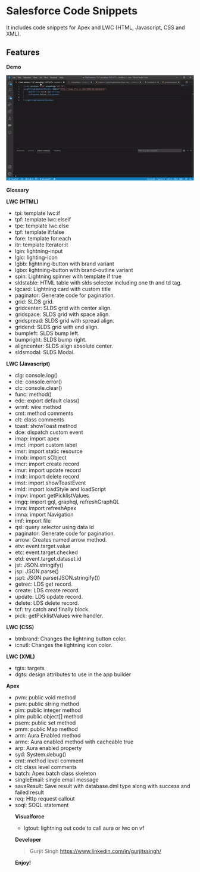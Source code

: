 # Salesforce Code Snippets

It includes code snippets for Apex and LWC (HTML, Javascript, CSS and XML).

## Features

**Demo**

<img src="./demo.gif">

**Glossary**




**LWC (HTML)**
<ul>
    <li> tpi: template  lwc:if </li>
    <li> tpf: template  lwc:elseif </li>
    <li> tpe: template  lwc:else </li>
    <li> tpf: template if:false </li>
    <li> fore: template for:each </li>
    <li> itr: template Iterator:it </li>
    <li> lgin: lightning-input </li>
    <li> lgic: lighting-icon </li>
    <li> lgbb: lightning-button with brand variant </li>
    <li> lgbo: lightning-button with brand-outline variant </li>
    <li> spin: Lightning spinner with template if true</li>
    <li> sldstable: HTML table with slds selector including one th and td tag.</li>
    <li> lgcard: Lightning card with custom title</li>
    <li> paginator: Generate code for pagination.</li>
    <li> grid: SLDS grid.</li>
    <li> gridcenter: SLDS grid with center align.</li>
    <li> gridspace: SLDS grid with space align.</li>
    <li> gridspread: SLDS grid with spread align.</li>
    <li> gridend: SLDS grid with end align.</li>
    <li> bumpleft: SLDS bump left.</li>
    <li> bumpright: SLDS bump right.</li>
    <li> aligncenter: SLDS align absolute center.</li>
    <li> sldsmodal: SLDS Modal.</li>
    </ul>

**LWC (Javascript)**

<ul>
    <li> clg: console.log() </li>
    <li> cle: console.error() </li>
    <li> clc: console.clear() </li>
    <li> func: method() </li>
    <li> edc: export default class() </li>
    <li> wrmt: wire method </li>
    <li> cmt: method comments </li>
    <li> clt: class comments </li>
    <li> toast: showToast method</li>
    <li> dce: dispatch custom event</li>
    <li> imap: import apex </li>
    <li> imcl: import custom label </li>
    <li> imsr: import static resource </li>
    <li> imob: import sObject </li>
    <li> imcr: import create record</li>
    <li> imur: import update record</li>
    <li> imdr: import delete record</li>
    <li> imst: import showToastEvent</li>
    <li> imld: import loadStyle and loadScript </li>
    <li> impv: import getPicklistValues</li>
    <li> imgq: import gql, graphql, refreshGraphQL</li>
    <li> imra: import refreshApex </li>
    <li> imna: import Navigation </li>
    <li> imf: import file </li>
    <li> qsl: query selector using data id</li>
    <li> paginator: Generate code for pagination.</li>
    <li> arrow: Creates named arrow method.</li>
    <li> etv: event.target.value</li>
    <li> etc: event.target.checked</li>
    <li> etd: event.target.dataset.id</li>
    <li> jst: JSON.stringify()</li>
    <li> jsp: JSON.parse()</li>
    <li> jspt: JSON.parse(JSON.stringify())</li>
    <li> getrec: LDS get record.</li>
    <li> create: LDS create record.</li>
    <li> update: LDS update record.</li>
    <li> delete: LDS delete record.</li>
    <li> tcf: try catch and finally block.</li>
    <li> pick: getPicklistValues wire handler.</li>
</ul>

**LWC (CSS)**

<ul>
<li> btnbrand: Changes the lightning button color.</li>
<li> icnutl: Changes the lightning icon color.</li>
</ul>

**LWC (XML)**

<ul>
<li> tgts: targets</li>
<li> dgts: design attributes to use in the app builder</li>
</ul>

**Apex**
<ul>
 <li> pvm: public void method </li>
 <li> psm: public string method </li>
 <li> pim: public integer method </li>
 <li> plm: public object[] method </li>
 <li> psem: public set<object> method </li>
 <li> pmm: public Map<string, object> method </li>
 <li> arm: Aura Enabled method </li>
 <li> armc: Aura enabled method with cacheable true </li>
 <li> arp: Aura enabled property</li>
 <li> syd: System.debug()</li>
 <li> cmt: method level comment </li>
 <li> clt: class level comments </li>
 <li> batch: Apex batch class skeleton</li>
 <li> singleEmail: single email message</li>
 <li> saveResult: Save result with database.dml type along with success and failed result</li>
 <li> req: Http request callout</li>
 <li> soql: SOQL statement</li>
</ul>

**Visualforce**
<ul>
    <li> lgtout: lightning out code to call aura or lwc on vf</li>
</ul>


**Developer**
> Gurjit Singh https://www.linkedin.com/in/gurjitssingh/   


**Enjoy!**
